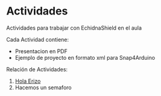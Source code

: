 # Actividades
Actividades para trabajar con EchidnaShield en el aula

Cada Actividad contiene:
- Presentacion en PDF
- Ejemplo de proyecto en formato xml para Snap4Arduino

Relación de Actividades:
1. [Hola Erizo](https://github.com/EchidnaShield/Recursos/tree/master/Didactica/Actividades/01_HolaErizo)
2. Hacemos un semaforo
